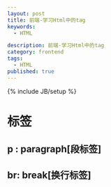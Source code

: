 ```yaml
---
layout: post
title: 前端-学习Html中的tag
keywords:
  - HTML

description: 前端-学习Html中的tag
category: frontend
tags:
  - HTML
published: true
---
```

{% include JB/setup %}



<!--more-->
# 标签
## **p** : paragraph[段标签]
## **br**: break[换行标签]






